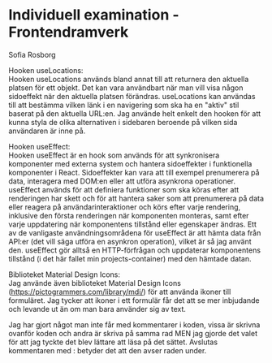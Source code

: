 # Individuell examination - Frontendramverk

Sofia Rosborg

Hooken useLocations: <br>
Hooken useLocations används bland annat till att returnera den aktuella platsen för ett objekt. Det kan vara användbart när man vill visa någon sidoeffekt när den aktuella platsen förändras. useLocations kan användas till att bestämma vilken länk i en navigering som ska ha en "aktiv" stil baserat på den aktuella URL:en. Jag använde helt enkelt den hooken för att kunna styla de olika alternativen i sidebaren beroende på vilken sida användaren är inne på.

Hooken useEffect: <br>
Hooken useEffect är en hook som används för att synkronisera komponenter med externa system och hantera sidoeffekter i funktionella komponenter i React. Sidoeffekter kan vara att till exempel prenumerera på data, interagera med DOM:en eller att utföra asynkrona operationer. useEffect används för att definiera funktioner som ska köras efter att renderingen har skett och för att hantera saker som att prenumerera på data eller reagera på användarinteraktioner och körs efter varje rendering, inklusive den första renderingen när komponenten monteras, samt efter varje uppdatering när komponentens tillstånd eller egenskaper ändras.
Ett av de vanligaste användningsområdena för useEffect är att hämta data från API:er (det vill säga utföra en asynkron operation), vilket är så jag använt den. useEffect gör alltså en HTTP-förfrågan och uppdaterar komponentens tillstånd (i det här fallet min projects-container) med den hämtade datan.

Biblioteket Material Design Icons: <br>
Jag använde även biblioteket Material Design Icons (https://pictogrammers.com/library/mdi/) för att använda ikoner till formuläret. Jag tycker att ikoner i ett formulär får det att se mer inbjudande och levande ut än om man bara använder sig av text.

Jag har gjort något man inte får med kommentarer i koden, vissa är skrivna ovanför koden och andra är skriva på samma rad MEN jag gjorde det valet för att jag tyckte det blev lättare att läsa på det sättet. Avslutas kommentaren med : betyder det att den avser raden under.
